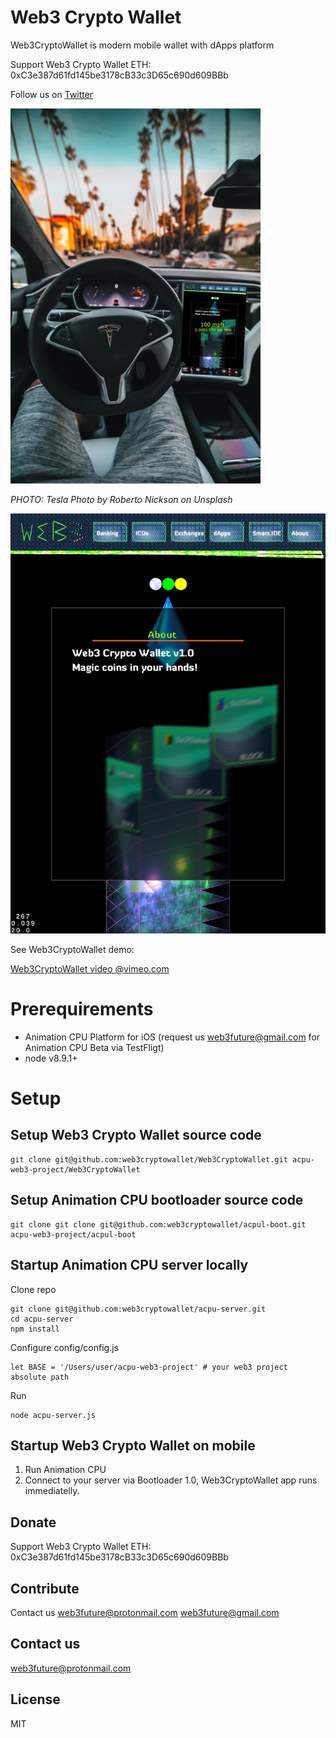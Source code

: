 # Web3 Crypto Wallet

Web3CryptoWallet is modern mobile wallet with dApps platform

Support Web3 Crypto Wallet
ETH: 0xC3e387d61fd145be3178cB33c3D65c690d609BBb


Follow us on [Twitter](https://twitter.com/Web3Wallet)


![Web3 Crypto Wallet for Tesla](/pictures/sample800x600.jpg)

*PHOTO: Tesla
Photo by Roberto Nickson on Unsplash*


![Web3 Crypto Wallet screenshot-1](/pictures/screenshot1.jpg)

See Web3CryptoWallet demo:

[Web3CryptoWallet video @vimeo.com](https://vimeo.com/363434871)

# Prerequirements

- Animation CPU Platform for iOS (request us web3future@gmail.com for Animation CPU Beta via TestFligt)
- node v8.9.1+

# Setup

## Setup Web3 Crypto Wallet source code

```
git clone git@github.com:web3cryptowallet/Web3CryptoWallet.git acpu-web3-project/Web3CryptoWallet
```

## Setup Animation CPU bootloader source code

```
git clone git clone git@github.com:web3cryptowallet/acpul-boot.git acpu-web3-project/acpul-boot
```

## Startup Animation CPU server locally

Clone repo
```
git clone git@github.com:web3cryptowallet/acpu-server.git 
cd acpu-server
npm install
```

Configure config/config.js
```
let BASE = '/Users/user/acpu-web3-project' # your web3 project absolute path 
```

Run
```
node acpu-server.js
```

## Startup Web3 Crypto Wallet on mobile

1. Run Animation CPU   
2. Connect to your server via Bootloader 1.0, Web3CryptoWallet app runs immediatelly.

## Donate

Support Web3 Crypto Wallet
ETH: 0xC3e387d61fd145be3178cB33c3D65c690d609BBb

## Contribute

Contact us
web3future@protonmail.com
web3future@gmail.com

## Contact us
web3future@protonmail.com

## License

MIT

